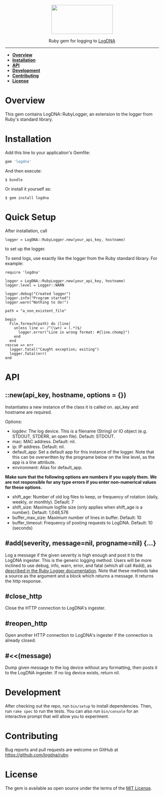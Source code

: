 <p align="center">
  <a href="https://app.logdna.com">
    <img height="95" width="201" src="https://raw.githubusercontent.com/logdna/artwork/master/logo%2Bruby.png">
  </a>
  <p align="center">Ruby gem for logging to <a href="https://app.logdna.com">LogDNA</a></p>
</p>

---

* **[Overview](#overview)**
* **[Installation](#installation)**
* **[API](#api)**
* **[Development](#development)**
* **[Contributing](#contributing)**
* **[License](#license)**

# Overview

This gem contains LogDNA::RubyLogger, an extension to the logger from Ruby's standard library.

# Installation

Add this line to your application's Gemfile:

```ruby
gem 'logdna'
```

And then execute:

    $ bundle

Or install it yourself as:

    $ gem install logdna

# Quick Setup

After installation, call

    logger = LogDNA::RubyLogger.new(your_api_key, hostname)

to set up the logger.

To send logs, use exactly like the logger from the Ruby standard library. For example:

    require 'logdna'

    logger = LogDNA::RubyLogger.new(your_api_key, hostname)
    logger.level = Logger::WARN

    logger.debug("Created logger")
    logger.info("Program started")
    logger.warn("Nothing to do!")

    path = "a_non_existent_file"

    begin
      File.foreach(path) do |line|
        unless line =~ /^(\w+) = (.*)$/
          logger.error("Line in wrong format: #{line.chomp}")
        end
      end
    rescue => err
      logger.fatal("Caught exception; exiting")
      logger.fatal(err)
    end

# API

## ::new(api_key, hostname, options = {})

Instantiates a new instance of the class it is called on. api_key and hostname are required.

Options:
* logdev: The log device. This is a filename (String) or IO object (e.g. STDOUT, STDERR, an open file). Default: STDOUT.
* mac: MAC address. Default: nil.
* ip: IP address. Default: nil.
* default_app: Set a default app for this instance of the logger. Note that this can be overwritten by the progname below on the line level, as the app is a line attribute.
* environment: Alias for default_app.

__Make sure that the following options are numbers if you supply them. We are not responsible for any type errors if you enter non-numerical values for these options.__

* shift_age: Number of old log files to keep, or frequency of rotation (daily, weekly, or monthly). Default: 7
* shift_size: Maximum logfile size (only applies when shift_age is a number). Default: 1,048,576
* buffer_max_size: Maximum number of lines in buffer. Default: 10
* buffer_timeout: Frequency of posting requests to LogDNA. Default: 10 (seconds)

## \#add(severity, message=nil, progname=nil) {...}

Log a message if the given severity is high enough and post it to the LogDNA ingester. This is the generic logging method. Users will be more inclined to use debug, info, warn, error, and fatal (which all call \#add), as [described in the Ruby Logger documentation](https://ruby-doc.org/stdlib-2.3.0/libdoc/logger/rdoc/Logger.html). Note that these methods take a source as the argument and a block which returns a message. It returns the http response.

## \#close_http

Close the HTTP connection to LogDNA's ingester.

## \#reopen_http

Open another HTTP connection to LogDNA's ingester if the connection is already closed.

## \#<<(message)

Dump given message to the log device without any formatting, then posts it to the LogDNA ingester. If no log device exists, return nil.

# Development

After checking out the repo, run `bin/setup` to install dependencies. Then, run `rake spec` to run the tests. You can also run `bin/console` for an interactive prompt that will allow you to experiment.

# Contributing

Bug reports and pull requests are welcome on GitHub at https://github.com/logdna/ruby.

# License

The gem is available as open source under the terms of the [MIT License](http://opensource.org/licenses/MIT).

